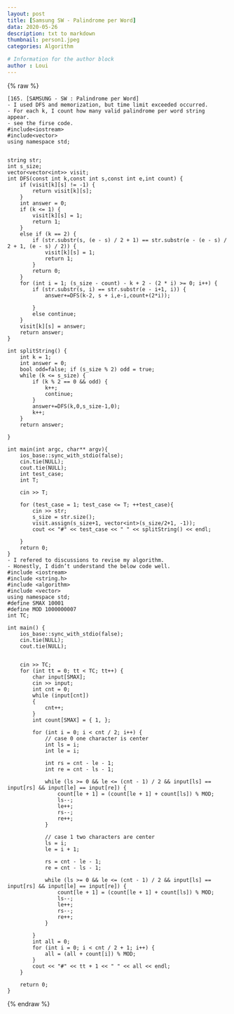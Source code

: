 ```yaml
---
layout: post
title: [Samsung SW - Palindrome per Word]
data: 2020-05-26
description: txt to markdown
thumbnail: person1.jpeg
categories: Algorithm

# Information for the author block
author : Loui
---
```


{% raw %}

	﻿[165. [SAMSUNG - SW : Palindrome per Word]
	- I used DFS and memorization, but time limit exceeded occurred.
	- For each k, I count how many valid palindrome per word string appear.
	- see the firse code.
	#include<iostream>
	#include<vector>
	using namespace std;
	
	
	string str;
	int s_size;
	vector<vector<int>> visit;
	int DFS(const int k,const int s,const int e,int count) {
		if (visit[k][s] != -1) {
			return visit[k][s];
		}
		int answer = 0;
		if (k <= 1) {
			visit[k][s] = 1;
			return 1;
		}
		else if (k == 2) {
			if (str.substr(s, (e - s) / 2 + 1) == str.substr(e - (e - s) / 2 + 1, (e - s) / 2)) {
				visit[k][s] = 1;
				return 1;
			} 
			return 0;
		}
		for (int i = 1; (s_size - count) - k + 2 - (2 * i) >= 0; i++) {
			if (str.substr(s, i) == str.substr(e - i+1, i)) {
				answer+=DFS(k-2, s + i,e-i,count+(2*i));
				
			}
			else continue;
		}
		visit[k][s] = answer;
		return answer;
	}
	
	int splitString() {
		int k = 1;
		int answer = 0;
		bool odd=false; if (s_size % 2) odd = true;
		while (k <= s_size) {
			if (k % 2 == 0 && odd) {
				k++;
				continue;
			}
			answer+=DFS(k,0,s_size-1,0);
			k++;
		}
		return answer;
	
	}
	
	int main(int argc, char** argv){
		ios_base::sync_with_stdio(false);
		cin.tie(NULL);
		cout.tie(NULL);
		int test_case;
		int T;
		
		cin >> T;
		
		for (test_case = 1; test_case <= T; ++test_case){
			cin >> str;
			s_size = str.size();
			visit.assign(s_size+1, vector<int>(s_size/2+1, -1));
			cout << "#" << test_case << " " << splitString() << endl;
	
		}
		return 0;
	}
	- I refered to discussions to revise my algorithm.
	- Honestly, I didn’t understand the below code well.
	#include <iostream>
	#include <string.h>
	#include <algorithm>
	#include <vector>
	using namespace std;
	#define SMAX 10001
	#define MOD 1000000007
	int TC;
	
	int main() {
		ios_base::sync_with_stdio(false);
		cin.tie(NULL);
		cout.tie(NULL);
	
	
		cin >> TC;
		for (int tt = 0; tt < TC; tt++) {
			char input[SMAX];
			cin >> input;
			int cnt = 0;
			while (input[cnt])
			{
				cnt++;
			}
			int count[SMAX] = { 1, };
	
			for (int i = 0; i < cnt / 2; i++) {
				// case 0 one character is center
				int ls = i;
				int le = i;
	
				int rs = cnt - le - 1;
				int re = cnt - ls - 1;
	
				while (ls >= 0 && le <= (cnt - 1) / 2 && input[ls] == input[rs] && input[le] == input[re]) {
					count[le + 1] = (count[le + 1] + count[ls]) % MOD;
					ls--;
					le++;
					rs--;
					re++;
				}
	
				// case 1 two characters are center
				ls = i;
				le = i + 1;
	
				rs = cnt - le - 1;
				re = cnt - ls - 1;
	
				while (ls >= 0 && le <= (cnt - 1) / 2 && input[ls] == input[rs] && input[le] == input[re]) {
					count[le + 1] = (count[le + 1] + count[ls]) % MOD;
					ls--;
					le++;
					rs--;
					re++;
				}
	
			}
			int all = 0;
			for (int i = 0; i < cnt / 2 + 1; i++) {
				all = (all + count[i]) % MOD;
			}
			cout << "#" << tt + 1 << " " << all << endl;
		}
	
		return 0;
	}
	
{% endraw %}
